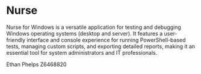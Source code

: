 # Nurse

Nurse for Windows is a versatile application for testing and debugging Windows operating systems (desktop and server). It features a user-friendly interface and console experience for running PowerShell-based tests, managing custom scripts, and exporting detailed reports, making it an essential tool for system administrators and IT professionals.

Ethan Phelps Z6468820

